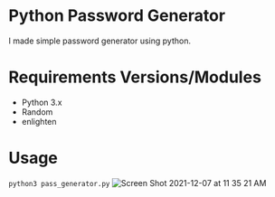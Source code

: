 # Python Password Generator
I made simple password generator using python.

# Requirements Versions/Modules
- Python 3.x
- Random 
- enlighten

# Usage
``
python3 pass_generator.py
``
![Screen Shot 2021-12-07 at 11 35 21 AM](https://user-images.githubusercontent.com/63228128/144985469-587241ba-0451-4de3-a39e-e1df66fbc462.png)
